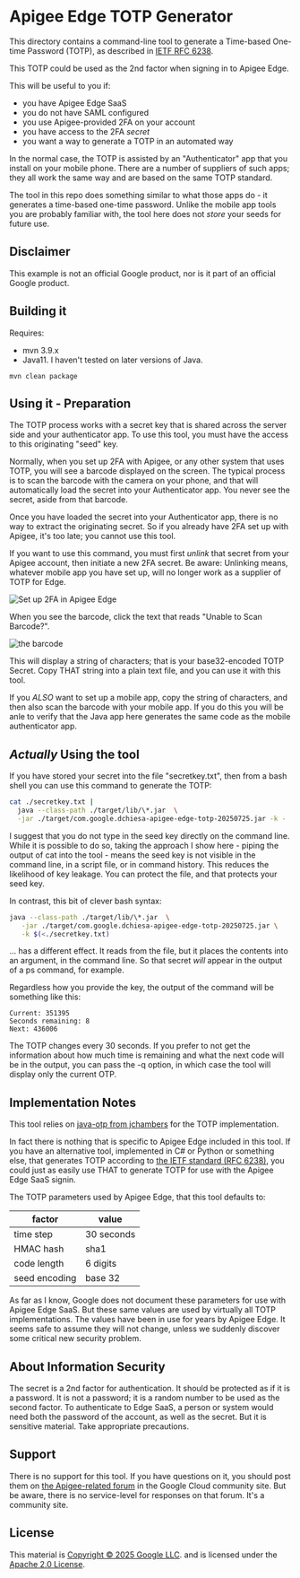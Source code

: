 # Apigee Edge TOTP Generator

This directory contains a command-line tool to generate a Time-based One-time
Password (TOTP), as described in [IETF RFC 6238](https://tools.ietf.org/html/rfc6238).

This TOTP could be used as the 2nd factor when signing in to Apigee Edge.

This will be useful to you if:
- you have Apigee Edge SaaS
- you do not have SAML configured
- you use Apigee-provided 2FA on your account
- you have access to the 2FA _secret_
- you want a way to generate a TOTP in an automated way

In the normal case, the TOTP is assisted by an "Authenticator" app that you
install on your mobile phone. There are a number of suppliers of such apps; they
all work the same way and are based on the same TOTP standard.

The tool in this repo does something similar to what those apps do - it
generates a time-based one-time password. Unlike the mobile app tools you are
probably familiar with, the tool here does not _store_ your seeds for future
use.

## Disclaimer

This example is not an official Google product, nor is it part of an
official Google product.

## Building it

Requires:
- mvn 3.9.x
- Java11. I haven't tested on later versions of Java.

```console
mvn clean package
```

## Using it - Preparation

The TOTP process works with a secret key that is shared across the server side
and your authenticator app.  To use this tool, you must have the access to this
originating "seed" key.

Normally, when you set up 2FA with Apigee, or any other system that uses TOTP,
you will see a barcode displayed on the screen.  The typical process is to scan
the barcode with the camera on your phone, and that will automatically load the
secret into your Authenticator app. You never see the secret, aside from that
barcode.

Once you have loaded the secret into your Authenticator app, there is no way to
extract the originating secret. So if you already have 2FA set up with Apigee,
it's too late; you cannot use this tool.

If you want to use this command, you must first _unlink_ that secret from your
Apigee account, then initiate a new 2FA secret. Be aware: Unlinking means,
whatever mobile app you have set up, will no longer work as a supplier of TOTP
for Edge.

![Set up 2FA in Apigee Edge](./img/set-up-2fa-apigee.png)

When you see the barcode, click the text that reads "Unable to Scan Barcode?".

![the barcode](./img/link-a-new-device-via-barcode.png)


This will display a string of characters; that is your base32-encoded TOTP Secret. Copy THAT
string into a plain text file, and you can use it with this tool.

If you _ALSO_ want to set up a mobile app, copy the string of characters, and
then also scan the barcode with your mobile app. If you do this you will be anle
to verify that the Java app here generates the same code as the mobile
authenticator app.

## _Actually_ Using the tool

If you have stored your secret into the file "secretkey.txt", then from a bash
shell you can use this command to generate the TOTP:

```sh
cat ./secretkey.txt |
  java --class-path ./target/lib/\*.jar  \
  -jar ./target/com.google.dchiesa-apigee-edge-totp-20250725.jar -k -
```

I suggest that you do not type in the seed key directly on the command line.
While it is possible to do so, taking the approach I show here - piping the
output of cat into the tool - means the seed key is not visible in the command
line, in a script file, or in command history. This reduces the likelihood of
key leakage. You can protect the file, and that protects your seed key.

In contrast, this bit of clever bash syntax:

```sh
java --class-path ./target/lib/\*.jar  \
   -jar ./target/com.google.dchiesa-apigee-edge-totp-20250725.jar \
   -k $(<./secretkey.txt)
```

... has a different effect. It reads from the file, but it places the contents
into an argument, in the command line. So that secret _will_ appear in the
output of a ps command, for example.

Regardless how you provide the key, the output of the command will be something
like this:

```console
Current: 351395
Seconds remaining: 8
Next: 436006
```

The TOTP changes every 30 seconds. If you prefer to not get the information
about how much time is remaining and what the next code will be in the output,
you can pass the -q option, in which case the tool will display only the current OTP.


## Implementation Notes

This tool relies on [java-otp from jchambers](https://github.com/jchambers/java-otp/tree/main)
for the TOTP implementation.

In fact there is nothing that is specific to Apigee Edge included in this
tool. If you have an alternative tool, implemented in C# or Python or something
else, that generates TOTP according to [the IETF standard (RFC
6238)](https://tools.ietf.org/html/rfc6238), you could just as easily use THAT
to generate TOTP for use with the Apigee Edge SaaS signin.

The TOTP parameters used by Apigee Edge, that this tool defaults to:

| factor        | value      |
|---------------|------------|
| time step     | 30 seconds |
| HMAC hash     | sha1       |
| code length   | 6 digits   |
| seed encoding | base 32    |

As far as I know, Google does not document these parameters for use with Apigee
Edge SaaS. But these same values are used by virtually all TOTP
implementations. The values have been in use for years by Apigee Edge. It seems
safe to assume they will not change, unless we suddenly discover some critical
new security problem.

## About Information Security

The secret is a 2nd factor for authentication. It should be protected as if it
is a password. It is not a password; it is a random number to be used as the
second factor. To authenticate to Edge SaaS, a person or system would need both
the password of the account, as well as the secret. But it is sensitive
material. Take appropriate precautions.


## Support

There is no support for this tool. If you have questions on it, you should post
them on [the Apigee-related
forum](https://discuss.google.dev/c/google-cloud/cloud-apigee/104) in the Google
Cloud community site. But be aware, there is no service-level for responses on
that forum.  It's a community site.

## License

This material is [Copyright © 2025 Google LLC](./NOTICE).
and is licensed under the [Apache 2.0 License](LICENSE).


